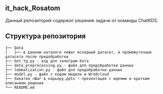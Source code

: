 ## it_hack_Rosatom

Данный репозиторий содержит решение задачи от команды ChatKDS.

## Структура репозитория

```
├── Data
│   ├── в данном каталоге лежат исходный датасет, и промежуточные датасета после предобработки
├── bot_tg.py - код для телеграм бота
├── data_preprocessing.py - файл для предобработки данных
├── lemmatization.py - файл для предобработки данных
├── model.py - файл с кодом модели и Wrodcloud
├── Хакатон «Шаг в карьеру.pptx - презентация с идеями и кратким описанием решения
└── README.md
```
